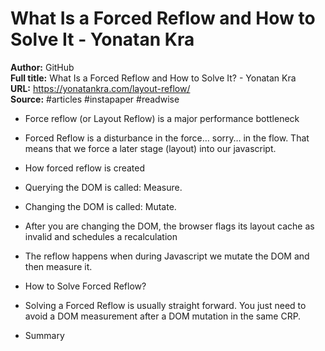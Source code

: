 # What Is a Forced Reflow and How to Solve It - Yonatan Kra

**Author:** GitHub  
**Full title:** What Is a Forced Reflow and How to Solve It? - Yonatan Kra  
**URL:** https://yonatankra.com/layout-reflow/  
**Source:** #articles #instapaper #readwise

- Force reflow (or Layout Reflow) is a major performance bottleneck 
   
- Forced Reflow is a disturbance in the force… sorry… in the flow. That means that we force a later stage (layout) into our javascript. 
   
- How forced reflow is created 
   
- Querying the DOM is called: Measure. 
   
- Changing the DOM is called: Mutate. 
   
- After you are changing the DOM, the browser flags its layout cache as invalid and schedules a recalculation 
   
- The reflow happens when during Javascript we mutate the DOM and then measure it. 
   
- How to Solve Forced Reflow? 
   
- Solving a Forced Reflow is usually straight forward. You just need to avoid a DOM measurement after a DOM mutation in the same CRP. 
   
- Summary 
   
